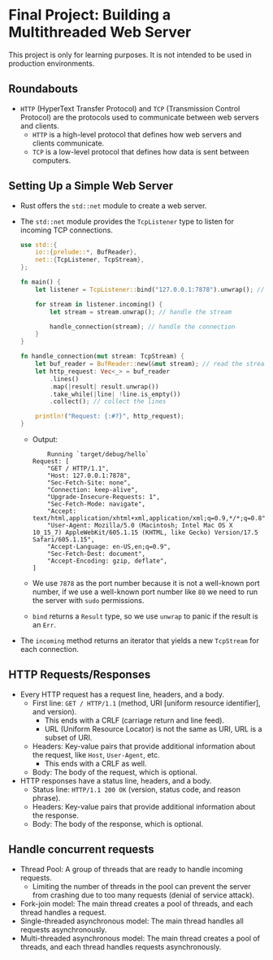 # Final Project: Building a Multithreaded Web Server

This project is only for learning purposes. It is not intended to be used in production environments.

## Roundabouts

- `HTTP` (HyperText Transfer Protocol) and `TCP` (Transmission Control Protocol) are the protocols used to communicate between web servers and clients.
  - `HTTP` is a high-level protocol that defines how web servers and clients communicate.
  - `TCP` is a low-level protocol that defines how data is sent between computers.

## Setting Up a Simple Web Server

- Rust offers the `std::net` module to create a web server.
- The `std::net` module provides the `TcpListener` type to listen for incoming TCP connections.

  ```rust
  use std::{
      io::{prelude::*, BufReader},
      net::{TcpListener, TcpStream},
  };

  fn main() {
      let listener = TcpListener::bind("127.0.0.1:7878").unwrap(); // bind to the local address

      for stream in listener.incoming() {
          let stream = stream.unwrap(); // handle the stream

          handle_connection(stream); // handle the connection
      }
  }

  fn handle_connection(mut stream: TcpStream) {
      let buf_reader = BufReader::new(&mut stream); // read the stream
      let http_request: Vec<_> = buf_reader
          .lines()
          .map(|result| result.unwrap())
          .take_while(|line| !line.is_empty())
          .collect(); // collect the lines

      println!("Request: {:#?}", http_request);
  }
  ```

  - Output:

    ```
        Running `target/debug/hello`
    Request: [
        "GET / HTTP/1.1",
        "Host: 127.0.0.1:7878",
        "Sec-Fetch-Site: none",
        "Connection: keep-alive",
        "Upgrade-Insecure-Requests: 1",
        "Sec-Fetch-Mode: navigate",
        "Accept: text/html,application/xhtml+xml,application/xml;q=0.9,*/*;q=0.8",
        "User-Agent: Mozilla/5.0 (Macintosh; Intel Mac OS X 10_15_7) AppleWebKit/605.1.15 (KHTML, like Gecko) Version/17.5 Safari/605.1.15",
        "Accept-Language: en-US,en;q=0.9",
        "Sec-Fetch-Dest: document",
        "Accept-Encoding: gzip, deflate",
    ]
    ```

  - We use `7878` as the port number because it is not a well-known port number, if we use a well-known port number like `80` we need to run the server with `sudo` permissions.
  - `bind` returns a `Result` type, so we use `unwrap` to panic if the result is an `Err`.

- The `incoming` method returns an iterator that yields a new `TcpStream` for each connection.

## HTTP Requests/Responses

- Every HTTP request has a request line, headers, and a body.
  - First line: `GET / HTTP/1.1` (method, URI [uniform resource identifier], and version).
    - This ends with a CRLF (carriage return and line feed).
    - URL (Uniform Resource Locator) is not the same as URI, URL is a subset of URI.
  - Headers: Key-value pairs that provide additional information about the request, like `Host`, `User-Agent`, etc.
    - This ends with a CRLF as well.
  - Body: The body of the request, which is optional.
- HTTP responses have a status line, headers, and a body.
  - Status line: `HTTP/1.1 200 OK` (version, status code, and reason phrase).
  - Headers: Key-value pairs that provide additional information about the response.
  - Body: The body of the response, which is optional.

## Handle concurrent requests

- Thread Pool: A group of threads that are ready to handle incoming requests.
  - Limiting the number of threads in the pool can prevent the server from crashing due to too many requests (denial of service attack).
- Fork-join model: The main thread creates a pool of threads, and each thread handles a request.
- Single-threaded asynchronous model: The main thread handles all requests asynchronously.
- Multi-threaded asynchronous model: The main thread creates a pool of threads, and each thread handles requests asynchronously.

